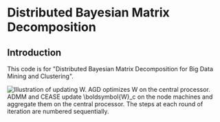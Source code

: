 # Distributed Bayesian Matrix Decomposition

## Introduction

This code is for "Distributed Bayesian Matrix Decomposition for Big Data Mining and Clustering".

![Illustration of updating **W**. AGD optimizes **W** on the central processor.
      ADMM and CEASE update $\boldsymbol{W}_c$ on the node machines and aggregate them on the central processor.
      The steps at each round of iteration are numbered sequentially.](./output/digrams.png)

